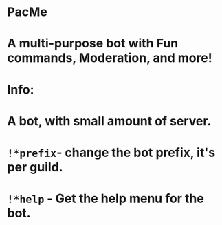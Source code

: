 # **PacMe**

# A multi-purpose bot with Fun commands, Moderation, and more!

# **Info:**

# A bot, with small amount of server. 
# `!*prefix`- change the bot prefix, it's per guild.
# `!*help` - Get the help menu for the bot.
